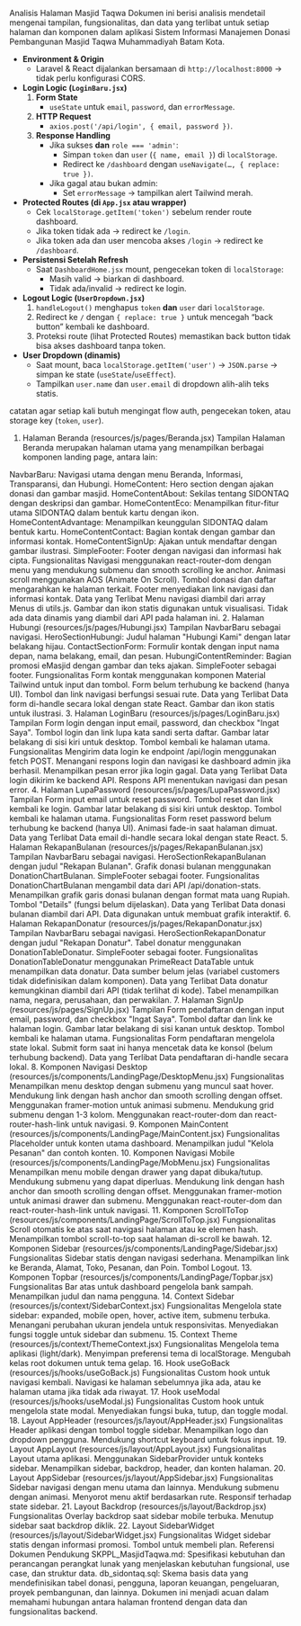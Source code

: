 Analisis Halaman Masjid Taqwa
Dokumen ini berisi analisis mendetail mengenai tampilan, fungsionalitas, dan data yang terlibat untuk setiap halaman dan komponen dalam aplikasi Sistem Informasi Manajemen Donasi Pembangunan Masjid Taqwa Muhammadiyah Batam Kota.

- **Environment & Origin**
    - Laravel & React dijalankan bersamaan di `http://localhost:8000` → tidak perlu konfigurasi CORS.
- **Login Logic (`LoginBaru.jsx`)**
    1. **Form State**
        - `useState` untuk `email`, `password`, dan `errorMessage`.
    2. **HTTP Request**
        - `axios.post('/api/login', { email, password })`.
    3. **Response Handling**
        - Jika sukses **dan** `role === 'admin'`:
            - Simpan `token` dan `user` (`{ name, email }`) di `localStorage`.
            - Redirect ke `/dashboard` dengan `useNavigate(…, { replace: true })`.
        - Jika gagal atau bukan admin:
            - Set `errorMessage` → tampilkan alert Tailwind merah.
- **Protected Routes (di `App.jsx` atau wrapper)**
    - Cek `localStorage.getItem('token')` sebelum render route dashboard.
    - Jika token tidak ada → redirect ke `/login`.
    - Jika token ada dan user mencoba akses `/login` → redirect ke `/dashboard`.
- **Persistensi Setelah Refresh**
    - Saat `DashboardHome.jsx` mount, pengecekan token di `localStorage`:
        - Masih valid → biarkan di dashboard.
        - Tidak ada/invalid → redirect ke login.
- **Logout Logic (`UserDropdown.jsx`)**
    1. `handleLogout()` menghapus `token` **dan** `user` dari `localStorage`.
    2. Redirect ke `/` dengan `{ replace: true }` untuk mencegah “back button” kembali ke dashboard.
    3. Proteksi route (lihat Protected Routes) memastikan back button tidak bisa akses dashboard tanpa token.
- **User Dropdown (dinamis)**
    - Saat mount, baca `localStorage.getItem('user')` → `JSON.parse` → simpan ke state (`useState`/`useEffect`).
    - Tampilkan `user.name` dan `user.email` di dropdown alih-alih teks statis.

catatan agar setiap kali butuh mengingat flow auth, pengecekan token, atau storage key (`token`, `user`).

1. Halaman Beranda (resources/js/pages/Beranda.jsx)
Tampilan
Halaman Beranda merupakan halaman utama yang menampilkan berbagai komponen landing page, antara lain:

NavbarBaru: Navigasi utama dengan menu Beranda, Informasi, Transparansi, dan Hubungi.
HomeContent: Hero section dengan ajakan donasi dan gambar masjid.
HomeContentAbout: Sekilas tentang SIDONTAQ dengan deskripsi dan gambar.
HomeContentEco: Menampilkan fitur-fitur utama SIDONTAQ dalam bentuk kartu dengan ikon.
HomeContentAdvantage: Menampilkan keunggulan SIDONTAQ dalam bentuk kartu.
HomeContentContact: Bagian kontak dengan gambar dan informasi kontak.
HomeContentSignUp: Ajakan untuk mendaftar dengan gambar ilustrasi.
SimpleFooter: Footer dengan navigasi dan informasi hak cipta.
Fungsionalitas
Navigasi menggunakan react-router-dom dengan menu yang mendukung submenu dan smooth scrolling ke anchor.
Animasi scroll menggunakan AOS (Animate On Scroll).
Tombol donasi dan daftar mengarahkan ke halaman terkait.
Footer menyediakan link navigasi dan informasi kontak.
Data yang Terlibat
Menu navigasi diambil dari array Menus di utils.js.
Gambar dan ikon statis digunakan untuk visualisasi.
Tidak ada data dinamis yang diambil dari API pada halaman ini.
2. Halaman Hubungi (resources/js/pages/Hubungi.jsx)
Tampilan
NavbarBaru sebagai navigasi.
HeroSectionHubungi: Judul halaman "Hubungi Kami" dengan latar belakang hijau.
ContactSectionForm: Formulir kontak dengan input nama depan, nama belakang, email, dan pesan.
HubungiContentReminder: Bagian promosi eMasjid dengan gambar dan teks ajakan.
SimpleFooter sebagai footer.
Fungsionalitas
Form kontak menggunakan komponen Material Tailwind untuk input dan tombol.
Form belum terhubung ke backend (hanya UI).
Tombol dan link navigasi berfungsi sesuai rute.
Data yang Terlibat
Data form di-handle secara lokal dengan state React.
Gambar dan ikon statis untuk ilustrasi.
3. Halaman LoginBaru (resources/js/pages/LoginBaru.jsx)
Tampilan
Form login dengan input email, password, dan checkbox "Ingat Saya".
Tombol login dan link lupa kata sandi serta daftar.
Gambar latar belakang di sisi kiri untuk desktop.
Tombol kembali ke halaman utama.
Fungsionalitas
Mengirim data login ke endpoint /api/login menggunakan fetch POST.
Menangani respons login dan navigasi ke dashboard admin jika berhasil.
Menampilkan pesan error jika login gagal.
Data yang Terlibat
Data login dikirim ke backend API.
Respons API menentukan navigasi dan pesan error.
4. Halaman LupaPassword (resources/js/pages/LupaPassword.jsx)
Tampilan
Form input email untuk reset password.
Tombol reset dan link kembali ke login.
Gambar latar belakang di sisi kiri untuk desktop.
Tombol kembali ke halaman utama.
Fungsionalitas
Form reset password belum terhubung ke backend (hanya UI).
Animasi fade-in saat halaman dimuat.
Data yang Terlibat
Data email di-handle secara lokal dengan state React.
5. Halaman RekapanBulanan (resources/js/pages/RekapanBulanan.jsx)
Tampilan
NavbarBaru sebagai navigasi.
HeroSectionRekapanBulanan dengan judul "Rekapan Bulanan".
Grafik donasi bulanan menggunakan DonationChartBulanan.
SimpleFooter sebagai footer.
Fungsionalitas
DonationChartBulanan mengambil data dari API /api/donation-stats.
Menampilkan grafik garis donasi bulanan dengan format mata uang Rupiah.
Tombol "Details" (fungsi belum dijelaskan).
Data yang Terlibat
Data donasi bulanan diambil dari API.
Data digunakan untuk membuat grafik interaktif.
6. Halaman RekapanDonatur (resources/js/pages/RekapanDonatur.jsx)
Tampilan
NavbarBaru sebagai navigasi.
HeroSectionRekapanDonatur dengan judul "Rekapan Donatur".
Tabel donatur menggunakan DonationTableDonatur.
SimpleFooter sebagai footer.
Fungsionalitas
DonationTableDonatur menggunakan PrimeReact DataTable untuk menampilkan data donatur.
Data sumber belum jelas (variabel customers tidak didefinisikan dalam komponen).
Data yang Terlibat
Data donatur kemungkinan diambil dari API (tidak terlihat di kode).
Tabel menampilkan nama, negara, perusahaan, dan perwakilan.
7. Halaman SignUp (resources/js/pages/SignUp.jsx)
Tampilan
Form pendaftaran dengan input email, password, dan checkbox "Ingat Saya".
Tombol daftar dan link ke halaman login.
Gambar latar belakang di sisi kanan untuk desktop.
Tombol kembali ke halaman utama.
Fungsionalitas
Form pendaftaran mengelola state lokal.
Submit form saat ini hanya mencetak data ke konsol (belum terhubung backend).
Data yang Terlibat
Data pendaftaran di-handle secara lokal.
8. Komponen Navigasi Desktop (resources/js/components/LandingPage/DesktopMenu.jsx)
Fungsionalitas
Menampilkan menu desktop dengan submenu yang muncul saat hover.
Mendukung link dengan hash anchor dan smooth scrolling dengan offset.
Menggunakan framer-motion untuk animasi submenu.
Mendukung grid submenu dengan 1-3 kolom.
Menggunakan react-router-dom dan react-router-hash-link untuk navigasi.
9. Komponen MainContent (resources/js/components/LandingPage/MainContent.jsx)
Fungsionalitas
Placeholder untuk konten utama dashboard.
Menampilkan judul "Kelola Pesanan" dan contoh konten.
10. Komponen Navigasi Mobile (resources/js/components/LandingPage/MobMenu.jsx)
Fungsionalitas
Menampilkan menu mobile dengan drawer yang dapat dibuka/tutup.
Mendukung submenu yang dapat diperluas.
Mendukung link dengan hash anchor dan smooth scrolling dengan offset.
Menggunakan framer-motion untuk animasi drawer dan submenu.
Menggunakan react-router-dom dan react-router-hash-link untuk navigasi.
11. Komponen ScrollToTop (resources/js/components/LandingPage/ScrollToTop.jsx)
Fungsionalitas
Scroll otomatis ke atas saat navigasi halaman atau ke elemen hash.
Menampilkan tombol scroll-to-top saat halaman di-scroll ke bawah.
12. Komponen Sidebar (resources/js/components/LandingPage/Sidebar.jsx)
Fungsionalitas
Sidebar statis dengan navigasi sederhana.
Menampilkan link ke Beranda, Alamat, Toko, Pesanan, dan Poin.
Tombol Logout.
13. Komponen Topbar (resources/js/components/LandingPage/Topbar.jsx)
Fungsionalitas
Bar atas untuk dashboard pengelola bank sampah.
Menampilkan judul dan nama pengguna.
14. Context Sidebar (resources/js/context/SidebarContext.jsx)
Fungsionalitas
Mengelola state sidebar: expanded, mobile open, hover, active item, submenu terbuka.
Menangani perubahan ukuran jendela untuk responsivitas.
Menyediakan fungsi toggle untuk sidebar dan submenu.
15. Context Theme (resources/js/context/ThemeContext.jsx)
Fungsionalitas
Mengelola tema aplikasi (light/dark).
Menyimpan preferensi tema di localStorage.
Mengubah kelas root dokumen untuk tema gelap.
16. Hook useGoBack (resources/js/hooks/useGoBack.js)
Fungsionalitas
Custom hook untuk navigasi kembali.
Navigasi ke halaman sebelumnya jika ada, atau ke halaman utama jika tidak ada riwayat.
17. Hook useModal (resources/js/hooks/useModal.js)
Fungsionalitas
Custom hook untuk mengelola state modal.
Menyediakan fungsi buka, tutup, dan toggle modal.
18. Layout AppHeader (resources/js/layout/AppHeader.jsx)
Fungsionalitas
Header aplikasi dengan tombol toggle sidebar.
Menampilkan logo dan dropdown pengguna.
Mendukung shortcut keyboard untuk fokus input.
19. Layout AppLayout (resources/js/layout/AppLayout.jsx)
Fungsionalitas
Layout utama aplikasi.
Menggunakan SidebarProvider untuk konteks sidebar.
Menampilkan sidebar, backdrop, header, dan konten halaman.
20. Layout AppSidebar (resources/js/layout/AppSidebar.jsx)
Fungsionalitas
Sidebar navigasi dengan menu utama dan lainnya.
Mendukung submenu dengan animasi.
Menyorot menu aktif berdasarkan rute.
Responsif terhadap state sidebar.
21. Layout Backdrop (resources/js/layout/Backdrop.jsx)
Fungsionalitas
Overlay backdrop saat sidebar mobile terbuka.
Menutup sidebar saat backdrop diklik.
22. Layout SidebarWidget (resources/js/layout/SidebarWidget.jsx)
Fungsionalitas
Widget sidebar statis dengan informasi promosi.
Tombol untuk membeli plan.
Referensi Dokumen Pendukung
SKPPL_MasjidTaqwa.md: Spesifikasi kebutuhan dan perancangan perangkat lunak yang menjelaskan kebutuhan fungsional, use case, dan struktur data.
db_sidontaq.sql: Skema basis data yang mendefinisikan tabel donasi, pengguna, laporan keuangan, pengeluaran, proyek pembangunan, dan lainnya.
Dokumen ini menjadi acuan dalam memahami hubungan antara halaman frontend dengan data dan fungsionalitas backend.